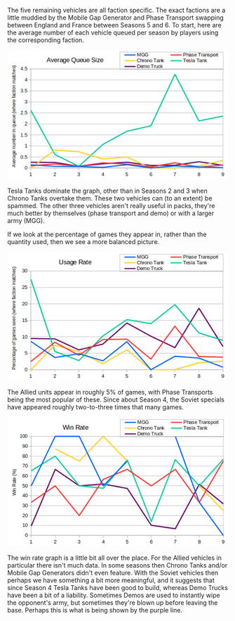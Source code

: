 The five remaining vehicles are all faction specific.  The exact factions are a little muddied by the Mobile Gap Generator and Phase Transport swapping between England and France between Seasons 5 and 6.  To start, here are the average number of each vehicle queued per season by players using the corresponding faction.

![Faction tech vehicles queued](031_FactionVehiclesQueued.png)

Tesla Tanks dominate the graph, other than in Seasons 2 and 3 when Chrono Tanks overtake them.  These two vehicles can (to an extent) be spammed. The other three vehicles aren't really useful in packs, they're much better by themselves (phase transport and demo) or with a larger army (MGG).

If we look at the percentage of games they appear in, rather than the quantity used, then we see a more balanced picture.

![Faction tech vehicles usage](031_FactionVehiclesUsage.png)

The Allied units appear in roughly 5% of games, with Phase Transports being the most popular of these. Since about Season 4, the Soviet specials have appeared roughly two-to-three times that many games.

![Faction tech vehicles win rates](031_FactionVehiclesWinRate.png)

The win rate graph is a little bit all over the place.  For the Allied vehicles in particular there isn't much data. In some seasons then Chrono Tanks and/or Mobile Gap Generators didn't even feature. With the Soviet vehicles then perhaps we have something a bit more meaningful, and it suggests that since Season 4 Tesla Tanks have been good to build, whereas Demo Trucks have been a bit of a liability.  Sometimes Demos are used to instantly wipe the opponent's army, but sometimes they're blown up before leaving the base. Perhaps this is what is being shown by the purple line.
